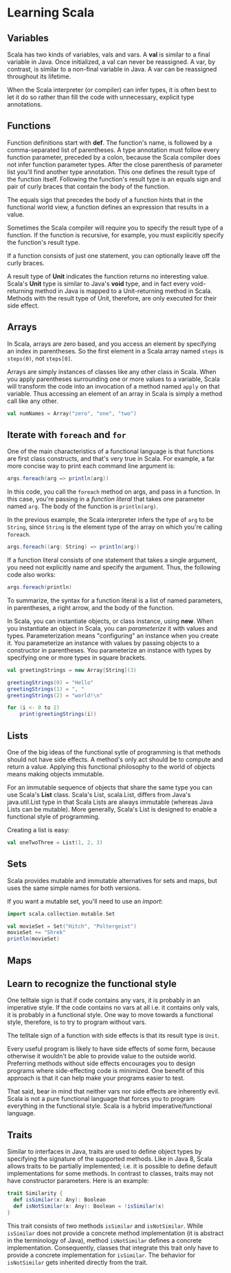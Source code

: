 # Learning Scala

## Variables

Scala has two kinds of variables, vals and vars.
A **val** is similar to a final variable in Java. Once initialized, a val can never be reassigned.
A var, by contrast, is similar to a non-final variable in Java.
A var can be reassigned throughout its lifetime.

When the Scala interpreter (or compiler) can infer types, it is often best to let it do so rather than fill the code with unnecessary, explicit type annotations.

## Functions

Function definitions start with **def**.
The function's name, is followed by a comma-separated list of parentheses.
A type annotation must follow every function parameter, preceded by a colon, because the Scala compiler does not infer function parameter types.
After the close parenthesis of parameter list you'll find another type annotation.
This one defines the result type of the function itself.
Following the function's result type is an equals sign and pair of curly braces that contain the body of the function.

The equals sign that precedes the body of a function hints that in the functional world view, a function defines an expression that results in a value.

Sometimes the Scala compiler will require you to specify the result type of a function.
If the function is recursive, for example, you must explicitly specify the function's result type.

If a function consists of just one statement, you can optionally leave off the curly braces.

A result type of **Unit** indicates the function returns no interesting value.
Scala's **Unit** type is similar to Java's **void** type, and in fact every void-returning method in Java is mapped to a Unit-returning method in Scala.
Methods with the result type of Unit, therefore, are only executed for their side effect.

## Arrays

In Scala, arrays are zero based, and you access an element by specifying an index in parentheses.
So the first element in a Scala array named `steps` is `steps(0)`, not `steps[0]`.

Arrays are simply instances of classes like any other class in Scala.
When you apply parentheses surrounding one or more values to a variable, Scala will transform the code into an invocation of a method named `apply` on that variable.
Thus accessing an element of an array in Scala is simply a method call like any other.
```scala
val numNames = Array("zero", "one", "two")
```

## Iterate with `foreach` and `for`

One of the main characteristics of a functional language is that functions are first class constructs, and that's very true in Scala.
For example, a far more concise way to print each command line argument is:
```scala
args.foreach(arg => println(arg))
```
In this code, you call the `foreach` method on args, and pass in a function.
In this case, you're passing in a *function literal* that takes one parameter named `arg`.
The body of the function is `println(arg)`.

In the previous example, the Scala interpreter infers the type of `arg` to be `String`, since `String` is the element type of the array on which you're calling `foreach`.
```scala
args.foreach((arg: String) => println(arg))
```

If a function literal consists of one statement that takes a single argument, you need not explicitly name and specify the argument.
Thus, the following code also works:
```scala
args.foreach(println)
```

To summarize, the syntax for a function literal is a list of named parameters, in parentheses, a right arrow, and the body of the function.

In Scala, you can instantiate objects, or class instance, using **new**.
When you instantiate an object in Scala, you can *parameterize* it with values and types.
Parameterization means "configuring" an instance when you create it.
You parameterize an instance with values by passing objects to a constructor in parentheses.
You parameterize an instance with types by specifying one or more types in square brackets.
```scala
val greetingStrings = new Array[String](3)

greetingStrings(0) = "Hello"
greetingStrings(1) = ", "
greetingStrings(2) = "world!\n"

for (i <- 0 to 2)
	print(greetingStrings(i))
```

## Lists
One of the big ideas of the functional sytle of programming is that methods should not have side effects. A method's only act should be to compute and return a value. Applying this functional philosophy to the world of objects means making objects immutable.

For an immutable sequence of objects that share the same type you can use Scala's **List** class.
Scala's List, scala.List, differs from Java's java.util.List type in that Scala Lists are always immutable (whereas Java Lists can be mutable). More generally, Scala's List is designed to enable a functional style of programming.

Creating a list is easy:
```scala
val oneTwoThree = List(1, 2, 3)
```

## Sets

Scala provides mutable and immutable alternatives for sets and maps, but uses the same simple names for both versions.

If you want a mutable set, you'll need to use an *import*:
```scala
import scala.collection.mutable.Set

val movieSet = Set("Hitch", "Poltergeist")
movieSet += "Shrek"
println(movieSet)
```

## Maps

## Learn to recognize the functional style

One telltale sign is that if code contains any vars, it is probably in an imperative style. If the code contains no vars at all i.e. it contains only vals, it is probably in a functional style. One way to move towards a functional style, therefore, is to try to program without vars.

The telltale sign of a function with side effects is that its result type is `Unit`.

Every useful program is likely to have side effects of some form, because otherwise it wouldn't be able to provide value to the outside world. Preferring methods without side effects encourages you to design programs where side-effecting code is minimized. One benefit of this approach is that it can help make your programs easier to test.

That said, bear in mind that neither vars nor side effects are inherently evil. Scala is not a pure functional language that forces you to program everything in the functional style. Scala is a hybrid imperative/functional language.

## Traits

Similar to interfaces in Java, traits are used to define object types by specifying the signature of the supported methods. Like in Java 8, Scala allows traits to be partially implemented; i.e. it is possible to define default implementations for some methods. In contrast to classes, traits may not have constructor parameters. Here is an example:
```scala
trait Similarity {
  def isSimilar(x: Any): Boolean
  def isNotSimilar(x: Any): Boolean = !isSimilar(x)
}
```
This trait consists of two methods `isSimilar` and `isNotSimilar`. While `isSimilar` does not provide a concrete method implementation (it is abstract in the terminology of Java), method `isNotSimilar` defines a concrete implementation. Consequently, classes that integrate this trait only have to provide a concrete implementation for `isSimilar`. The behavior for `isNotSimilar` gets inherited directly from the trait.

